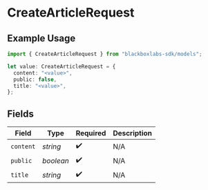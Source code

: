 # CreateArticleRequest

## Example Usage

```typescript
import { CreateArticleRequest } from "blackboxlabs-sdk/models";

let value: CreateArticleRequest = {
  content: "<value>",
  public: false,
  title: "<value>",
};
```

## Fields

| Field              | Type               | Required           | Description        |
| ------------------ | ------------------ | ------------------ | ------------------ |
| `content`          | *string*           | :heavy_check_mark: | N/A                |
| `public`           | *boolean*          | :heavy_check_mark: | N/A                |
| `title`            | *string*           | :heavy_check_mark: | N/A                |